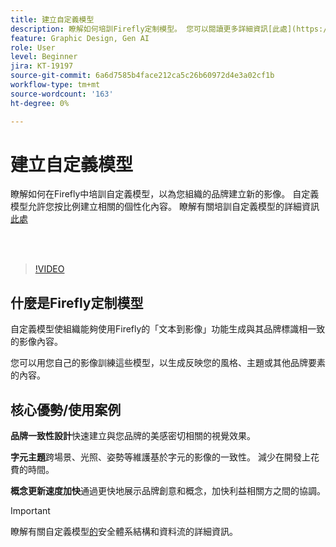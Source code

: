 ```yaml
---
title: 建立自定義模型
description: 瞭解如何培訓Firefly定制模型。 您可以閱讀更多詳細資訊[此處](https://helpx.adobe.com/tw/firefly/web/work-with-enterprise-features/train-custom-models/custom-models-overview.html)。
feature: Graphic Design, Gen AI
role: User
level: Beginner
jira: KT-19197
source-git-commit: 6a6d7585b4face212ca5c26b60972d4e3a02cf1b
workflow-type: tm+mt
source-wordcount: '163'
ht-degree: 0%

---
```


# 建立自定義模型

瞭解如何在Firefly中培訓自定義模型，以為您組織的品牌建立新的影像。 自定義模型允許您按比例建立相關的個性化內容。 瞭解有關培訓自定義模型的詳細資訊[此處](https://helpx.adobe.com/tw/firefly/web/work-with-enterprise-features/train-custom-models/custom-models-overview.html)

<br> 

>[!VIDEO](https://video.tv.adobe.com/v/3474942?quality=12&learn=on&hidetitle=true&captions=chi_hant)

## 什麼是Firefly定制模型

自定義模型使組織能夠使用Firefly的「文本到影像」功能生成與其品牌標識相一致的影像內容。

您可以用您自己的影像訓練這些模型，以生成反映您的風格、主題或其他品牌要素的內容。

## 核心優勢/使用案例

**品牌一致性設計**&#x200B;快速建立與您品牌的美感密切相關的視覺效果。

**字元主題**&#x200B;跨場景、光照、姿勢等維護基於字元的影像的一致性。 減少在開發上花費的時間。

**概念更新速度加快**&#x200B;通過更快地展示品牌創意和概念，加快利益相關方之間的協調。

>[!IMPORTANT]
>
>瞭解有關自定義模型[的](https://www.adobe.com/content/dam/cc/en/trust-center/ungated/whitepapers/creative-cloud/adobe-firefly-custom-models-security-fact-sheet.pdf)安全體系結構和資料流的詳細資訊。
